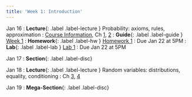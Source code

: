 ```yaml
---
title: 'Week 1: Introduction'
---
```


Jan 16
: **Lecture**{: .label .label-lecture } Probability: axioms, rules, approximation
    : [Course Information](course-info), Ch [1](http://prob140.org/textbook/content/Chapter_01/00_Fundamentals.html), [2](http://prob140.org/textbook/content/Chapter_02/00_Calculating_Chances.html)
: **Guide**{: .label .label-guide } [Week 1](/assets/guides/spring24/week01.pdf)
: **Homework**{: .label .label-hw } [Homework 1](http://prob140.datahub.berkeley.edu/hub/user-redirect/git-pull?repo=https://github.com/prob140/materials-sp24&branch=main&subPath=hw/Homework_01.ipynb)
    : Due Jan 22 at 5PM
: **Lab**{: .label .label-lab } [Lab 1](http://prob140.datahub.berkeley.edu/hub/user-redirect/git-pull?repo=https://github.com/prob140/materials-sp24&branch=main&subPath=hw/Lab_01.ipynb)
    : Due Jan 22 at 5PM
    
Jan 17
: **Section**{: .label .label-disc}

Jan 18
: **Lecture**{: .label .label-lecture } Random variables: distributions, equality, conditioning
    : Ch [3](http://prob140.org/textbook/content/Chapter_03/00_Random_Variables.html), [4](http://prob140.org/textbook/content/Chapter_04/00_Relations_Between_Variables.html)

Jan 19
: **Mega-Section**{: .label .label-disc}


